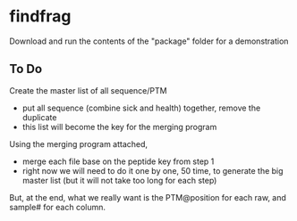 # findfrag
Download and run the contents of the "package" folder for a demonstration

## To Do
Create the master list of all sequence/PTM
- put all sequence (combine sick and health) together, remove the duplicate
- this list will become the key for the merging program


Using the merging program attached, 
- merge each file base on the peptide key from step 1
- right now we will need to do it one by one, 50 time, to generate the big master list (but it will not take too long for each step)


But, at the end, what we really want is the PTM@position for each raw, and sample# for each column.
